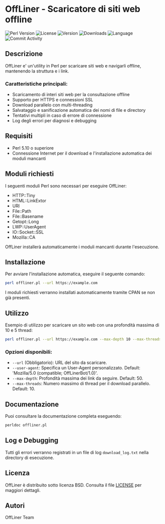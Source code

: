 # OffLiner - Scaricatore di siti web offline

![Perl Version](https://img.shields.io/badge/Perl-5.10%2B-blue) 
![License](https://img.shields.io/badge/license-BSD-green) 
![Version](https://img.shields.io/github/release/gpicchiarelli/offliner.svg)
![Downloads](https://img.shields.io/github/downloads/gpicchiarelli/offliner/total)
![Language](https://img.shields.io/github/languages/top/gpicchiarelli/offliner)
![Commit Activity](https://img.shields.io/github/commit-activity/m/gpicchiarelli/offliner)

## Descrizione
OffLiner e' un'utility in Perl per scaricare siti web e navigarli offline, mantenendo la struttura e i link.

### Caratteristiche principali:
- Scaricamento di interi siti web per la consultazione offline
- Supporto per HTTPS e connessioni SSL
- Download parallelo con multi-threading
- Salvataggio e sanificazione automatica dei nomi di file e directory
- Tentativi multipli in caso di errore di connessione
- Log degli errori per diagnosi e debugging

## Requisiti
- Perl 5.10 o superiore
- Connessione Internet per il download e l'installazione automatica dei moduli mancanti

## Moduli richiesti
I seguenti moduli Perl sono necessari per eseguire OffLiner:
- HTTP::Tiny
- HTML::LinkExtor
- URI
- File::Path
- File::Basename
- Getopt::Long
- LWP::UserAgent
- IO::Socket::SSL
- Mozilla::CA

OffLiner installerà automaticamente i moduli mancanti durante l'esecuzione.

## Installazione
Per avviare l'installazione automatica, eseguire il seguente comando:

```bash
perl offliner.pl --url https://example.com
```

I moduli richiesti verranno installati automaticamente tramite CPAN se non già presenti.

## Utilizzo
Esempio di utilizzo per scaricare un sito web con una profondità massima di 10 e 5 thread:

```bash
perl offliner.pl --url https://example.com --max-depth 10 --max-threads 5
```

### Opzioni disponibili:
- `--url` (Obbligatorio): URL del sito da scaricare.
- `--user-agent`: Specifica un User-Agent personalizzato. Default: 'Mozilla/5.0 (compatible; OffLinerBot/1.0)'.
- `--max-depth`: Profondità massima dei link da seguire. Default: 50.
- `--max-threads`: Numero massimo di thread per il download parallelo. Default: 10.

## Documentazione
Puoi consultare la documentazione completa eseguendo:

```bash
perldoc offliner.pl
```

## Log e Debugging
Tutti gli errori verranno registrati in un file di log `download_log.txt` nella directory di esecuzione.

## Licenza
OffLiner è distribuito sotto licenza BSD. Consulta il file [LICENSE](./LICENSE) per maggiori dettagli.

## Autori
OffLiner Team
